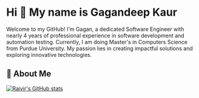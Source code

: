 Hi 👋 My name is Gagandeep Kaur 
==============================

Welcome to my GitHub! I'm Gagan, a dedicated Software Engineer with nearly 4 years of professional experience in software development and automation testing. Currently, I am doing Master's in Computers Science from Purdue University. My passion lies in creating impactful solutions and exploring innovative technologies. 

## :rocket: About Me

[![Rajvir's GitHub stats](https://github-readme-stats.vercel.app/api?username=Rajvir01)](https://github.com/anuraghazra/github-readme-stats)
